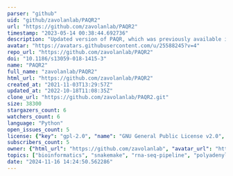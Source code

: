 ```yaml
---
parser: "github"
uid: "github/zavolanlab/PAQR2"
url: "https://github.com/zavolanlab/PAQR2"
timestamp: "2023-05-14 00:38:44.692736"
description: "Updated version of PAQR, which was previously available in the PAQR_KAPAC joint repository."
avatar: "https://avatars.githubusercontent.com/u/25588245?v=4"
repo_url: "https://github.com/zavolanlab/PAQR2"
doi: "10.1186/s13059-018-1415-3"
name: "PAQR2"
full_name: "zavolanlab/PAQR2"
html_url: "https://github.com/zavolanlab/PAQR2"
created_at: "2021-11-03T13:29:57Z"
updated_at: "2022-10-18T11:08:35Z"
clone_url: "https://github.com/zavolanlab/PAQR2.git"
size: 38300
stargazers_count: 6
watchers_count: 6
language: "Python"
open_issues_count: 5
license: {"key": "gpl-2.0", "name": "GNU General Public License v2.0", "spdx_id": "GPL-2.0", "url": "https://api.github.com/licenses/gpl-2.0", "node_id": "MDc6TGljZW5zZTg="}
subscribers_count: 5
owner: {"html_url": "https://github.com/zavolanlab", "avatar_url": "https://avatars.githubusercontent.com/u/25588245?v=4", "login": "zavolanlab", "type": "Organization"}
topics: ["bioinformatics", "snakemake", "rna-seq-pipeline", "polyadenylation"]
date: "2024-11-16 14:24:50.562286"
---
```

